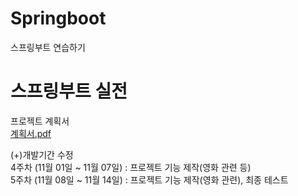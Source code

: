 # Springboot
스프링부트 연습하기

# 스프링부트 실전
프로젝트 계획서<br>
[계획서.pdf](https://github.com/ggxz88/Springboot/files/5379509/default.pdf)

(+)개발기간 수정<br>
4주차 (11월 01일 ~ 11월 07일) : 프로젝트 기능 제작(영화 관련 등) <br>
5주차 (11월 08일 ~ 11월 14일) : 프로젝트 기능 제작(영화 관련), 최종 테스트 <br>


